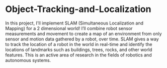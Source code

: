 # Object-Tracking-and-Localization
In this project, I'll implement SLAM (Simultaneous Localization and Mapping) for a 2 dimensional world! I’ll combine  robot sensor measurements and movement to create a map of an environment from only sensor and motion data gathered by a robot, over time. SLAM gives a way to track the location of a robot in the world in real-time and identify the locations of landmarks such as buildings, trees, rocks, and other world features. This is an active area of research in the fields of robotics and autonomous systems.
